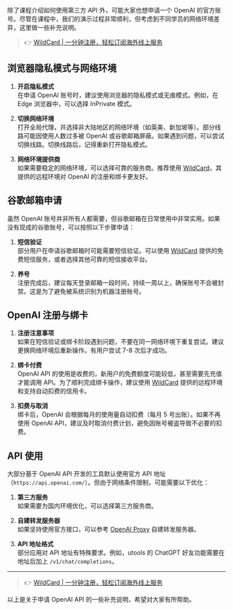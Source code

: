 除了课程介绍如何使用第三方 API 外，可能大家也想申请一个 OpenAI 的官方账号。尽管在课程中，我们的演示过程非常顺利，但考虑到不同学员的网络环境差异，这里做一些补充说明。

> 👉 [WildCard | 一分钟注册，轻松订阅海外线上服务](https://bit.ly/bewildcard)

## 浏览器隐私模式与网络环境

1. **开启隐私模式**  
   在申请 OpenAI 账号时，建议使用浏览器的隐私模式或无痕模式。例如，在 Edge 浏览器中，可以选择 InPrivate 模式。

2. **切换网络环境**  
   打开全局代理，并选择非大陆地区的网络环境（如英美、新加坡等）。部分线路可能因使用人数过多被 OpenAI 或谷歌邮箱屏蔽。如果遇到问题，可以尝试切换线路。切换线路后，记得重新打开隐私模式。

3. **网络环境提供商**  
   如果需要稳定的网络环境，可以选择可靠的服务商。推荐使用 [WildCard](https://bit.ly/bewildcard)，其提供的远程环境对 OpenAI 的注册和绑卡更友好。

## 谷歌邮箱申请

虽然 OpenAI 账号并非所有人都需要，但谷歌邮箱在日常使用中非常实用。如果没有现成的谷歌账号，可以按照以下步骤申请：

1. **短信验证**  
   部分用户在申请谷歌邮箱时可能需要短信验证。可以使用 [WildCard](https://bit.ly/bewildcard) 提供的免费短信服务，或者选择其他可靠的短信接收平台。

2. **养号**  
   注册完成后，建议每天登录邮箱一段时间，持续一周以上，确保账号不会被封禁。这是为了避免被系统识别为机器注册账号。

## OpenAI 注册与绑卡

1. **注册注意事项**  
   如果在短信验证或绑卡阶段遇到问题，不要在同一网络环境下重复尝试。建议更换网络环境后重新操作。有用户尝试 7-8 次后才成功。

2. **绑卡付费**  
   OpenAI API 的使用是收费的，新用户的免费额度可能较低，甚至需要先充值才能调用 API。为了顺利完成绑卡操作，建议使用 [WildCard](https://bit.ly/bewildcard) 提供的远程环境和支持自动扣费的信用卡。

3. **扣费与取消**  
   绑卡后，OpenAI 会根据每月的使用量自动扣费（每月 5 号出账）。如果不再使用 OpenAI API，建议及时取消付费计划，避免因账号被盗导致不必要的扣费。

## API 使用

大部分基于 OpenAI API 开发的工具默认使用官方 API 地址（`https://api.openai.com/`）。但由于网络条件限制，可能需要以下优化：

1. **第三方服务**  
   如果需要为国内环境优化，可以选择第三方服务商。

2. **自建转发服务器**  
   如果坚持使用官方接口，可以参考 [OpenAI Proxy](https://www.openai-proxy.com/) 自建转发服务器。

3. **API 地址格式**  
   部分应用对 API 地址有特殊要求。例如，utools 的 ChatGPT 好友功能需要在地址后加上 `/v1/chat/completions`。

---

> 👉 [WildCard | 一分钟注册，轻松订阅海外线上服务](https://bit.ly/bewildcard)

以上是关于申请 OpenAI API 的一些补充说明，希望对大家有所帮助。
